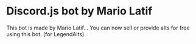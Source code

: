 # Discord.js bot by Mario Latif
This bot is made by Mario Latif... You can now sell or provide alts for free using this bot.
(for LegendAlts)
